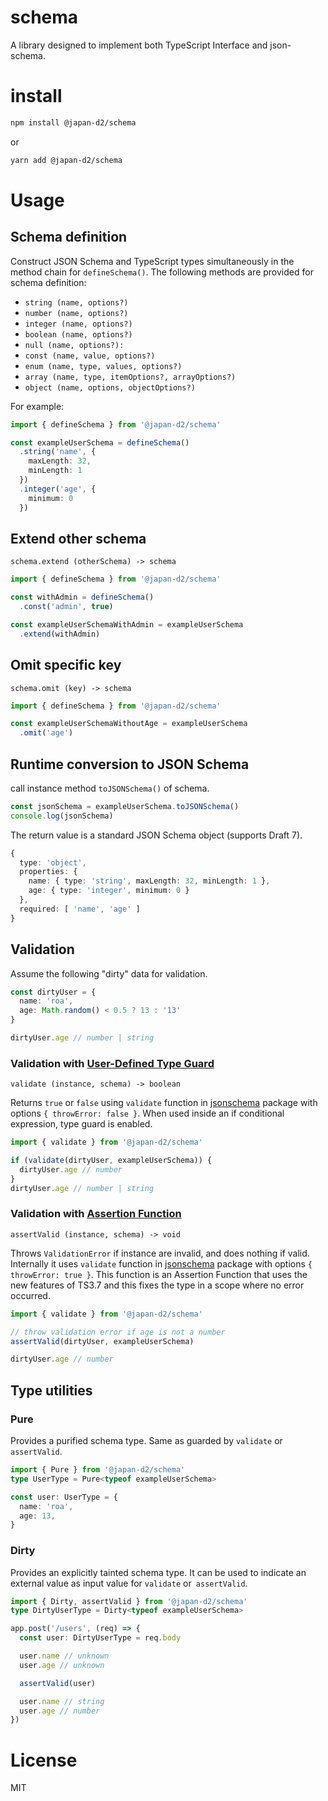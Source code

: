 # schema

A library designed to implement both TypeScript Interface and json-schema.

# install

```bash
npm install @japan-d2/schema
```

or

```bash
yarn add @japan-d2/schema
```

# Usage

## Schema definition

Construct JSON Schema and TypeScript types simultaneously in the method chain for `defineSchema()`.
The following methods are provided for schema definition:

- `string (name, options?)`
- `number (name, options?)`
- `integer (name, options?)`
- `boolean (name, options?)`
- `null (name, options?):`
- `const (name, value, options?)`
- `enum (name, type, values, options?)`
- `array (name, type, itemOptions?, arrayOptions?)`
- `object (name, options, objectOptions?)`

For example:

```typescript
import { defineSchema } from '@japan-d2/schema'

const exampleUserSchema = defineSchema()
  .string('name', {
    maxLength: 32,
    minLength: 1
  })
  .integer('age', {
    minimum: 0
  })
```

## Extend other schema

`schema.extend (otherSchema) -> schema`

```typescript
import { defineSchema } from '@japan-d2/schema'

const withAdmin = defineSchema()
  .const('admin', true)

const exampleUserSchemaWithAdmin = exampleUserSchema
  .extend(withAdmin)
```

## Omit specific key

`schema.omit (key) -> schema`

```typescript
import { defineSchema } from '@japan-d2/schema'

const exampleUserSchemaWithoutAge = exampleUserSchema
  .omit('age')
```

## Runtime conversion to JSON Schema

call instance method `toJSONSchema()` of schema.

```typescript
const jsonSchema = exampleUserSchema.toJSONSchema()
console.log(jsonSchema)
```

The return value is a standard JSON Schema object (supports Draft 7).
```typescript
{
  type: 'object',
  properties: {
    name: { type: 'string', maxLength: 32, minLength: 1 },
    age: { type: 'integer', minimum: 0 }
  },
  required: [ 'name', 'age' ]
}
```

## Validation

Assume the following "dirty" data for validation.

```typescript
const dirtyUser = {
  name: 'roa',
  age: Math.random() < 0.5 ? 13 : '13'
}

dirtyUser.age // number | string
```

### Validation with [User-Defined Type Guard](https://www.typescriptlang.org/docs/handbook/advanced-types.html#user-defined-type-guards)

`validate (instance, schema) -> boolean`

Returns `true` or `false` using `validate` function in [jsonschema](https://www.npmjs.com/package/jsonschema) package with options `{ throwError: false }`.
When used inside an if conditional expression, type guard is enabled.

```typescript
import { validate } from '@japan-d2/schema'

if (validate(dirtyUser, exampleUserSchema)) {
  dirtyUser.age // number
}
dirtyUser.age // number | string
```

### Validation with [Assertion Function](https://www.typescriptlang.org/docs/handbook/release-notes/typescript-3-7.html#assertion-functions)

`assertValid (instance, schema) -> void`

Throws `ValidationError` if instance are invalid, and does nothing if valid. Internally it uses `validate` function in [jsonschema](https://www.npmjs.com/package/jsonschema) package with options `{ throwError: true }`.
This function is an Assertion Function that uses the new features of TS3.7 and this fixes the type in a scope where no error occurred.

```typescript
import { validate } from '@japan-d2/schema'

// throw validation error if age is not a number
assertValid(dirtyUser, exampleUserSchema)

dirtyUser.age // number
```

## Type utilities

### Pure

Provides a purified schema type. Same as guarded by `validate` or` assertValid`.

```typescript
import { Pure } from '@japan-d2/schema'
type UserType = Pure<typeof exampleUserSchema>

const user: UserType = {
  name: 'roa',
  age: 13,
}
```

### Dirty

Provides an explicitly tainted schema type. It can be used to indicate an external value as input value for `validate` or` assertValid`.

```typescript
import { Dirty, assertValid } from '@japan-d2/schema'
type DirtyUserType = Dirty<typeof exampleUserSchema>

app.post('/users', (req) => {
  const user: DirtyUserType = req.body

  user.name // unknown
  user.age // unknown

  assertValid(user)

  user.name // string
  user.age // number
})
```

# License

MIT
